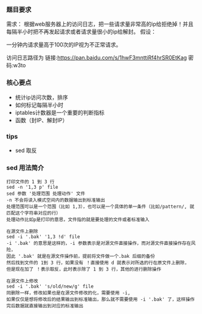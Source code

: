 ### 题目要求
需求： 根据web服务器上的访问日志，把一些请求量非常高的ip给拒绝掉！并且每隔半小时把不再发起请求或者请求量很小的ip给解封。   假设： 

一分钟内请求量高于100次的IP视为不正常请求。

访问日志路径为 链接:https://pan.baidu.com/s/1hwF3mnttiRf4hrSR0EtKag  密码:w3to

### 核心要点
- 统计ip访问次数，排序
- 如何标记每隔半小时
- iptables计数器是一个重要的判断指标
- 函数（封IP、解封IP）

### tips

- sed 取反

### sed 用法简介

```
打印文件的 1 到 3 行
sed -n '1,3 p' file 
sed 参数 '处理范围 处理动作' 文件
-n 不会将读入模式空间内的数据输出到标准输出
处理范围可以是一个范围（比如 1,3），也可以是一个具体的单一条件（比如/pattern/, 就匹配这个字符串对应的行）
处理动作比如p是打印的意思，文件指的就是要处理的文件或者标准输入

在源文件上删除
sed -i '.bak' '1,3 !d' file
-i '.bak' 的意思是这样的，-i 参数表示是对源文件直接操作，而对源文件直接操作存在风险，
因此 '.bak' 就是在源文件操作前，提前将文件做一个.bak 后缀的备份
然后找到文件的 1到 3 行，如果没有 ！直接使用 d 就表示对所选的行在原文件上删除，
但是现在加了 ！表示取反，此时表示除了 1 到 3 行，其他的进行删除操作

在源文件上修改
sed -i '.bak' 's/old/new/g' file
同删除一样，修改如果也是在源文件修改的化，需要使用 -i,
如果仅仅是想将修改后的结果输出到标准输出，那么就不需要使用 -i '.bak' 了，这样操作完后数据就直接输出到对应的标准输出
```
